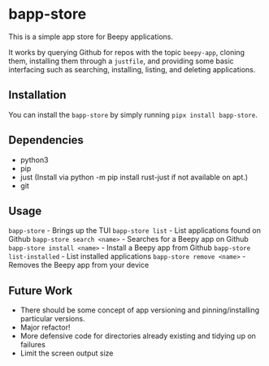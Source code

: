 # bapp-store

This is a simple app store for Beepy applications.

It works by querying Github for repos with the topic `beepy-app`, cloning them,
installing them through a `justfile`, and providing some basic interfacing such
as searching, installing, listing, and deleting applications.


## Installation

You can install the `bapp-store` by simply running `pipx install bapp-store`.


## Dependencies

- python3
- pip
- just (Install via python -m pip install rust-just if not available on apt.)
- git


## Usage

`bapp-store` - Brings up the TUI
`bapp-store list` - List applications found on Github
`bapp-store search <name>` - Searches for a Beepy app on Github
`bapp-store install <name>` - Install a Beepy app from Github
`bapp-store list-installed` - List installed applications
`bapp-store remove <name>` - Removes the Beepy app from your device


## Future Work

- There should be some concept of app versioning and pinning/installing particular
versions.
- Major refactor!
- More defensive code for directories already existing and tidying up on failures
- Limit the screen output size
